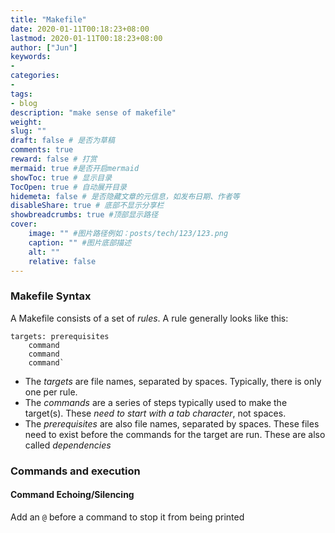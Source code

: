 ```yaml
---
title: "Makefile"
date: 2020-01-11T00:18:23+08:00
lastmod: 2020-01-11T00:18:23+08:00
author: ["Jun"]
keywords: 
- 
categories: 
- 
tags: 
- blog
description: "make sense of makefile"
weight:
slug: ""
draft: false # 是否为草稿
comments: true
reward: false # 打赏
mermaid: true #是否开启mermaid
showToc: true # 显示目录
TocOpen: true # 自动展开目录
hidemeta: false # 是否隐藏文章的元信息，如发布日期、作者等
disableShare: true # 底部不显示分享栏
showbreadcrumbs: true #顶部显示路径
cover:
    image: "" #图片路径例如：posts/tech/123/123.png
    caption: "" #图片底部描述
    alt: ""
    relative: false
---
```




### Makefile Syntax

A Makefile consists of a set of *rules*. A rule generally looks like this:

```
targets: prerequisites
    command
    command
    command`
```

* The *targets* are file names, separated by spaces. Typically, there is only one per rule.
* The *commands* are a series of steps typically used to make the target(s). These *need to start with a tab character*, not spaces.
* The *prerequisites* are also file names, separated by spaces. These files need to exist before the commands for the target are run. These are also called *dependencies*




### Commands and execution

#### Command Echoing/Silencing

Add an `@` before a command to stop it from being printed


